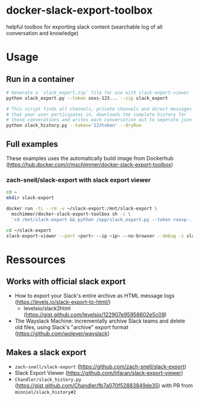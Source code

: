 # docker-slack-export-toolbox
helpful toolbox for exporting slack content (searchable log of all conversation and knowledge)

# Usage

## Run in a container
```bash
# Generate a `slack_export.zip` file for use with slack-export-viewer
python slack_export.py --token xoxs-123... --zip slack_export
```

```bash
# This script finds all channels, private channels and direct messages
# that your user participates in, downloads the complete history for
# those converations and writes each conversation out to seperate json files.
python slack_history.py --token='123token' --dryRun
```

## Full examples

These examples uses the automatically build image from Dockerhub (https://hub.docker.com/r/mschimmer/docker-slack-export-toolbox)

### zach-snell/slack-export with slack export viewer

```bash
cd ~
mkdir slack-export

docker run -ti --rm -v ~/slack-export:/mnt/slack-export \
  mschimmer/docker-slack-export-toolbox sh -c \ 
  'cd /mnt/slack-export && python /app/slack_export.py --token <xoxp-...> --zip slack_export'

cd ~/slack-export
slack-export-viewer --port <port> --ip <ip> --no-browser --debug -z slack_export.zip
```

# Ressources

## Works with official slack export
* How to export your Slack's entire archive as HTML message logs (https://levels.io/slack-export-to-html/)
  * levelsio/slack2html (https://gist.github.com/levelsio/122907e95956602e5c09)
* The Wayslack Machine: incrementally archive Slack teams and delete old files, using Slack's "archive" export format (https://github.com/wolever/wayslack)
  
## Makes a slack export
* `zach-snell/slack-export` (https://github.com/zach-snell/slack-export)
* Slack Export Viewer (https://github.com/hfaran/slack-export-viewer)
* `Chandler/slack_history.py` (https://gist.github.com/Chandler/fb7a070f52883849de35) with PR from `minniel/slack_history#2`
